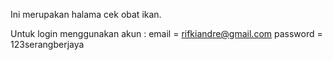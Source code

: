 Ini merupakan halama cek obat ikan.

Untuk login menggunakan akun : 
email = rifkiandre@gmail.com
password = 123serangberjaya

